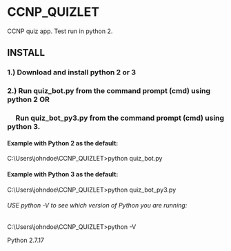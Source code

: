 # CCNP_QUIZLET
CCNP quiz app. Test run in python 2.

## INSTALL

### 1.) Download and install python 2 or 3
### 2.) Run quiz_bot.py from the command prompt (cmd) using python 2 OR
### &nbsp;&nbsp;&nbsp;&nbsp;  Run quiz_bot_py3.py from the command prompt (cmd) using python 3.

#### Example with Python 2 as the default:
C:\Users\johndoe\CCNP_QUIZLET>python quiz_bot.py

#### Example with Python 3 as the default:
C:\Users\johndoe\CCNP_QUIZLET>python quiz_bot_py3.py

###### USE python -V to see which version of Python you are running:

C:\Users\johndoe\CCNP_QUIZLET>python -V

Python 2.7.17


